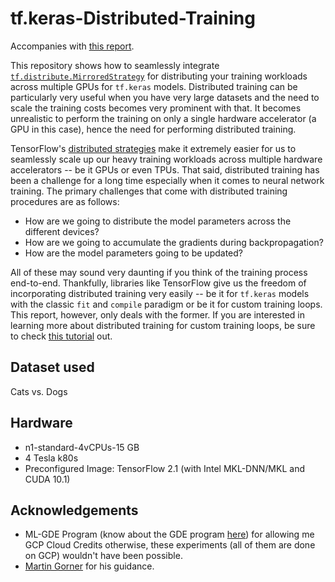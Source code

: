 # tf.keras-Distributed-Training

Accompanies with [this report](https://app.wandb.ai/sayakpaul/tensorflow-multi-gpu-dist/reports/Distributed-training-in-tf.keras-with-W%26B--Vmlldzo3NzUyNA). 

This repository shows how to seamlessly integrate [`tf.distribute.MirroredStrategy`](https://www.tensorflow.org/api_docs/python/tf/distribute/MirroredStrategy) for distributing your training workloads across multiple GPUs for `tf.keras` models. Distributed training can be particularly very useful when you have very large datasets and the need to scale the training costs becomes very prominent with that. It becomes unrealistic to perform the training on only a single hardware accelerator (a GPU in this case), hence the need for performing distributed training. 

TensorFlow's [distributed strategies](https://www.tensorflow.org/api_docs/python/tf/distribute) make it extremely easier for us to seamlessly scale up our heavy training workloads across multiple hardware accelerators -- be it GPUs or even TPUs. That said, distributed training has been a challenge for a long time especially when it comes to neural network training. The primary challenges that come with distributed training procedures are as follows:
- How are we going to distribute the model parameters across the different devices? 
- How are we going to accumulate the gradients during backpropagation? 
- How are the model parameters going to be updated? 
  
All of these may sound very daunting if you think of the training process end-to-end. Thankfully, libraries like TensorFlow give us the freedom of incorporating distributed training very easily  -- be it for `tf.keras` models with the classic `fit` and `compile` paradigm or be it for custom training loops.  This report, however, only deals with the former. If you are interested in learning more about distributed training for custom training loops, be sure to check [this tutorial](https://www.tensorflow.org/tutorials/distribute/custom_training) out. 

## Dataset used

Cats vs. Dogs

## Hardware

- n1-standard-4vCPUs-15 GB
- 4 Tesla k80s
- Preconfigured Image: TensorFlow 2.1 (with Intel MKL-DNN/MKL and CUDA 10.1)

## Acknowledgements

- ML-GDE Program (know about the GDE program [here](https://developers.google.com/community/experts)) for allowing me GCP Cloud Credits otherwise, these experiments (all of them are done on GCP) wouldn't have been possible. 
- [Martin Gorner](https://twitter.com/martin_gorner) for his guidance. 
